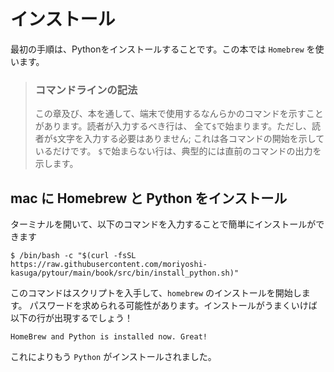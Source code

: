 # インストール

最初の手順は、Pythonをインストールすることです。この本では `Homebrew` を使います。

> ### コマンドラインの記法
>
> この章及び、本を通して、端末で使用するなんらかのコマンドを示すことがあります。読者が入力するべき行は、
> 全て`$`で始まります。ただし、読者が`$`文字を入力する必要はありません; これは各コマンドの開始を示しているだけです。
> `$`で始まらない行は、典型的には直前のコマンドの出力を示します。

## mac に Homebrew と Python をインストール

ターミナルを開いて、以下のコマンドを入力することで簡単にインストールができます

```shell
$ /bin/bash -c "$(curl -fsSL https://raw.githubusercontent.com/moriyoshi-kasuga/pytour/main/book/src/bin/install_python.sh)"
```

このコマンドはスクリプトを入手して、`homebrew` のインストールを開始します。
パスワードを求められる可能性があります。インストールがうまくいけば以下の行が出現するでしょう！

```text
HomeBrew and Python is installed now. Great!
```

これによりもう `Python` がインストールされました。
